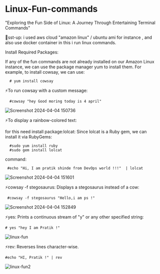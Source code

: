 # Linux-Fun-commands
"Exploring the Fun Side of Linux: A Journey Through Entertaining Terminal Commands" 

🌟sst-up: i used aws cloud "amazon linux" / ubuntu ami for instance , and also use docker container in this i run linux commands.

Install Required Packages:

If any of the fun commands are not already installed on our Amazon Linux instance, we can use the package manager yum to install them. For example,
to install cowsay, we can use:

      # yum install cowsay

⚡To run cowsay with a custom message:

      #cowsay "hey Good moring today is 4 april"

![Screenshot 2024-04-04 150736](https://github.com/Pratikshinde55/Linux-Fun-commands/assets/145910708/db5be2df-1a65-474e-9f4b-fa9c2ca25f3d)

⚡To display a rainbow-colored text:

for this need install package:lolcat: Since lolcat is a Ruby gem, we can install it via RubyGems:
      
      #sudo yum install ruby
      #sudo gem install lolcat

command:

     #echo "Hi, I am pratik shinde from DevOps world !!!"  | lolcat

![Screenshot 2024-04-04 151601](https://github.com/Pratikshinde55/Linux-Fun-commands/assets/145910708/a2255471-bedb-454d-9428-9852dbd384cd)

      
⚡cowsay -f stegosaurus: Displays a stegosaurus instead of a cow:

     #cowsay -f stegosaurus "Hello,i am ps !"

![Screenshot 2024-04-04 152849](https://github.com/Pratikshinde55/Linux-Fun-commands/assets/145910708/1444e7cd-e359-44f6-af10-dcf4fdb35058)

⚡yes: Prints a continuous stream of "y" or any other specified string:

    # yes "hey I am Pratik !"

![linux-fun](https://github.com/Pratikshinde55/Linux-Fun-commands/assets/145910708/48a9299b-3db7-4efe-a1f1-a064da1559d3)


⚡rev: Reverses lines character-wise.

    #echo "HI, Pratik !" | rev

![linux-fun2](https://github.com/Pratikshinde55/Linux-Fun-commands/assets/145910708/31d85e3f-37cb-4a8f-a4f8-66a39ad83ed1)








     




